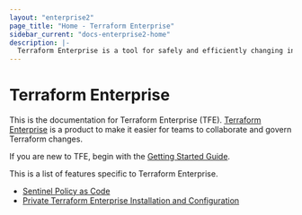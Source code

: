 ```yaml
---
layout: "enterprise2"
page_title: "Home - Terraform Enterprise"
sidebar_current: "docs-enterprise2-home"
description: |-
  Terraform Enterprise is a tool for safely and efficiently changing infrastructure across providers.
---
```


# Terraform Enterprise

This is the documentation for Terraform Enterprise (TFE). [Terraform Enterprise](https://www.hashicorp.com/products/terraform/) is a product to make
it easier for teams to collaborate and govern Terraform changes.

If you are new to TFE, begin with the
[Getting Started Guide](./getting-started/access.html).

This is a list of features specific to Terraform Enterprise.

- [Sentinel Policy as Code](./sentinel/index.html)
- [Private Terraform Enterprise Installation and Configuration](./private/index.html)

